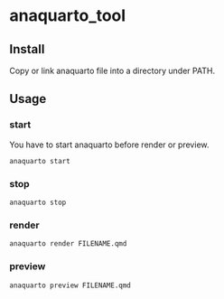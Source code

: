 # anaquarto_tool
## Install
Copy or link anaquarto file into a directory under PATH.
## Usage
### start
You have to start anaquarto before render or preview.
```
anaquarto start
```
### stop
```
anaquarto stop
```
### render
```
anaquarto render FILENAME.qmd
```
### preview
```
anaquarto preview FILENAME.qmd
```
